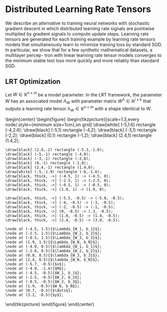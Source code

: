 # Distributed Learning Rate Tensors

We describe an alternative to training neural networks with stochastic 
gradient descent in which distributed learning rate signals are pointwise
multiplied by gradient signals to compute update steps. Learning rate tensors
are generated for each training example by learning rate tensors models that
simultaneously learn to minimize training loss by standard SGD. In particular,
we show that for a few synthetic mathematical datasets, a multilayer percep-
tron with linear learning rate tensor models converges to the minimum stable
test loss more quickly and more reliably than standard SGD.

## LRT Optimization

Let $W \in \mathbb{R}^{n \times m}$ be a model parameter. In the LRT framework, the parameter $W$ has an associated model $\Lambda_W$ with parameter matrix $W^\Lambda \in \mathbb{R}^{j \times k}$ that outputs a learning rate tensor $\lambda_W \in \mathbb{R}^{n \times m}$ with a shape identical to $W$.

\begin{center}
\begin{figure}
\begin{tikzpicture}[scale=1.3,every node/.style={minimum size=1cm},on grid]
    \draw[white] (-5,1.6) rectangle (-4,2.6);
    \draw[black] (-5,1) rectangle (-4,2);
    \draw[black] (-3,1) rectangle (-2,2);
    \draw[black] (0,1) rectangle (-1,2);
    \draw[black] (2.4,1) rectangle (1.4,2);
    
    \draw[black] (2.8,.2) rectangle (-5.3,-1.8);
    \draw[black] (-5,-1) rectangle (-4,0);
    \draw[black] (-3,-1) rectangle (-2,0);
    \draw[black] (0,-1) rectangle (-1,0);
    \draw[black] (2.4,-1) rectangle (1.4,0);
    \draw[white] (-5,-1.9) rectangle (-6,-1.6);
    \draw[black, thick, ->] (-4.5, 1) -> (-4.5, 0);
    \draw[black, thick, ->] (-2.5, 1) -> (-2.5, 0);
    \draw[black, thick, ->] (-0.5, 1) -> (-0.5, 0);
    \draw[black, thick, ->] (1.9, 1) -> (1.9, 0);
    
    \draw[black, thick, ->] (-5.5, -0.5) -> (-5.0, -0.5);
    \draw[black, thick, ->] (-4, -0.5) -> (-3, -0.5);
    \draw[black, thick, ->] (-2, -0.5) -> (-1, -0.5);
    \draw[black, thick, ->] (0, -0.5) -> (.3, -0.5);
    \draw[black, thick, ->] (1.0, -0.5) -> (1.4, -0.5);
    \draw[black, thick, ->] (2.4, -0.5) -> (3.0, -0.5);
    
    \node at (-4.5, 1.5){$\Lambda_{W_1, b_1}$};
    \node at (-2.5, 1.5){$\Lambda_{W_2, b_2}$};
    \node at (-0.5, 1.5){$\Lambda_{W_3, b_3}$};
    \node at (1.9, 1.5){$\Lambda_{W_N, b_N}$};
    \node at (-4.0, 0.5){$\lambda_{W_1, b_1}$};
    \node at (-2.0, 0.5){$\lambda_{W_2, b_2}$};
    \node at (0.0, 0.5){$\lambda_{W_3, b_3}$};
    \node at (2.4, 0.5){$\lambda_{W_N, b_N}$};
    \node at (-5.7, -0.5){$x$};
    \node at (-4.9, -1.4){$M$};
    \node at (-4.5, -0.5){$W_1, b_1$};
    \node at (-2.5, -0.5){$W_2, b_2$};
    \node at (-0.5, -0.5){$W_3, b_3$};
    \node at (1.9, -0.5){$W_N, b_N$};
    \node at (0.7, -0.5){$\dots$};
    \node at (3.2, -0.5){$y$};
\end{tikzpicture}
\end{figure}
\end{center}